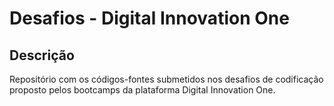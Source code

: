 # Desafios - Digital Innovation One

## Descrição
Repositório com os códigos-fontes submetidos nos desafios de codificação proposto pelos bootcamps da plataforma Digital Innovation One.
